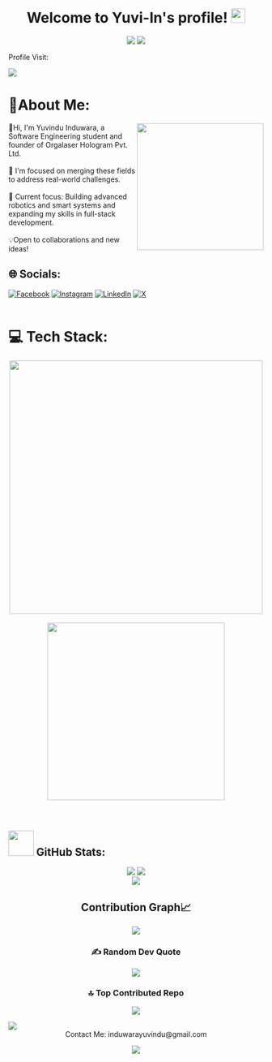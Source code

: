 <h1 align="center">
  Welcome to Yuvi-In's profile!
  <img src="https://media.giphy.com/media/hvRJCLFzcasrR4ia7z/giphy.gif" width="28">
	
</h1>
<p align="center">
  <a href="https://github.com/CodeWhiteWeb/CodeWhiteWeb"><img src="https://readme-typing-svg.herokuapp.com?color=%2336BCF7&center=true&vCenter=true&lines=Hi+%2C+welcome+to+my+Github+page;I+am+Yuvi-In;I+am+a+High+school+student;Web+Dev;Robetic+Dev;Bot+Dev;Crypto+Lover+%3C3"></a>
	<!--horizontal divider(gradient)-->
<img src="https://user-images.githubusercontent.com/73097560/115834477-dbab4500-a447-11eb-908a-139a6edaec5c.gif">
</p>

Profile Visit:

[![](https://visitcount.itsvg.in/api?id=Yuvi-In&icon=2&color=2)](https://visitcount.itsvg.in)

# 💫About Me:
<picture> <img align="right" src="https://github.com/7oSkaaa/7oSkaaa/blob/main/Images/Right_Side.gif?raw=true" width = 250px></picture>

👋Hi, I'm Yuvindu Induwara, a Software Engineering student and founder of Orgalaser Hologram Pvt. Ltd.<br><br>🚀 I'm focused on merging these fields to address real-world challenges.<br><br>🌱 Current focus: Building advanced robotics and smart systems and expanding my skills in full-stack development.<br><br>💡Open to collaborations and new ideas!


## 🌐 Socials:
[![Facebook](https://img.shields.io/badge/Facebook-%231877F2.svg?logo=Facebook&logoColor=white)](https://facebook.com/Yuvindu1.Induwara) [![Instagram](https://img.shields.io/badge/Instagram-%23E4405F.svg?logo=Instagram&logoColor=white)](https://instagram.com/_yuvi_ndu_) [![LinkedIn](https://img.shields.io/badge/LinkedIn-%230077B5.svg?logo=linkedin&logoColor=white)](https://linkedin.com/in/yuvindu-induwara-46a86a205) [![X](https://img.shields.io/badge/X-black.svg?logo=X&logoColor=white)](https://x.com/YuvinduI)<br/><br/>

# 💻 Tech Stack:
<!--Languages and Tools Section-->       
<p align="center">
<img width="500px"  src="https://skillicons.dev/icons?i=py,java,js,html,css,react,nodejs,django,figma,swift,mongo,git,vscode,aws,supabase,linux&perline=8"  /> <br/><br/>
  <a href="https://skillicons.dev">
    <img width="350px" src="https://skillicons.dev/icons?i=git,cpp,discord,docker,postgres,prisma,pug,dynamodb,express,firebase,redis,github,html,java,js,linux,md,materialui,mongodb,mysql,nextjs,nodejs,postman,py,react,redux,tailwind,ts,vscode,kubernetes&perline=15" />
  </a>
</p>
<br />

## <picture><img src = "https://github.com/7oSkaaa/7oSkaaa/blob/main/Images/about_me.gif?raw=true" width = 50px></picture>  GitHub Stats:
<div align="center">
<img src="https://github-readme-stats.vercel.app/api?username=Yuvi-In&theme=blue-green&hide_border=false&include_all_commits=true&count_private=false">
<img src="https://github-readme-streak-stats.herokuapp.com/?user=Yuvi-In&theme=blue-green&hide_border=false"><br/>
<img src="https://github-readme-stats.vercel.app/api/top-langs/?username=Yuvi-In&theme=blue-green&hide_border=false&include_all_commits=true&count_private=false&layout=compact">
</div>

<!--Contribution Graph-->
<h2 align="center">Contribution Graph📈</h2>
<div align="center">
    <img src="https://github-readme-activity-graph.vercel.app/graph?username=Yuvi-In&bg_color=011627&color=79d3c3&line=c792ea&point=ffeb95&area=true&hide_border=false" border-radius="15">
</div>

<div align="center">
<h3>✍️ Random Dev Quote</h3>
	
![](https://quotes-github-readme.vercel.app/api?type=horizontal&theme=merko)
</div>

<div align="center">
<h3>🔝 Top Contributed Repo</h3>

![](https://github-contributor-stats.vercel.app/api?username=Yuvi-In&limit=5&theme=dark&combine_all_yearly_contributions=true)
</div>

<img src="https://user-images.githubusercontent.com/73097560/115834477-dbab4500-a447-11eb-908a-139a6edaec5c.gif">

<div align="center">Contact Me: induwarayuvindu@gmail.com </div>

<!--Footer--> 
<p align="center">
  <img src="https://capsule-render.vercel.app/api?type=waving&color=gradient&height=85&width=auto&section=footer"/>
</p>

<!-- Proudly created with GPRM ( https://gprm.itsvg.in ) -->
